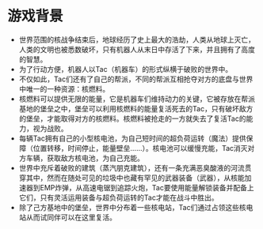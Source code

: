 # 游戏背景
- 世界范围的核战争结束后，地球经历了史上最大的浩劫，人类从地球上灭亡，人类的文明也被悉数破坏，只有机器人从末日中存活了下来，并且拥有了高度的智慧。
- 为了行动方便，机器人以Tac（机器车）的形式纵横于破败的世界中。
- 不仅如此，Tac们还有了自己的帮派，不同的帮派互相抢夺对方的底盘与世界中唯一的一种资源：核燃料。
- 核燃料可以提供无限的能量，它是机器车们维持动力的关键，它被存放在帮派基地的堡垒之中，堡垒可以利用核燃料的能量复活死去的Tac，只有破坏敌方的堡垒，才能取得对方的核燃料。核燃料被抢走的一方就失去了复活Tac的能力，视为战败。
- 每辆Tac拥有自己的小型核电池，为自己短时间的超负荷运转（魔法）提供保障（位置转移，时间停止，能量壁垒……）。核电池可以缓慢充能，Tac消灭对方车辆，获取敌方核电池，为自己充能。
- 世界中充斥着破败的建筑（蒸汽朋克建筑），还有一条充满恶臭酸液的河流贯穿其中，然而在随处可见的垃圾中也藏有罕见的武器装备（武器），从核能加速器到EMP炸弹，从高速电锯到追踪火炮，Tac要使用能量解锁装备并配备上它们，只有灵活运用装备与超负荷运转的Tac才能在战斗中胜出。
- 除了己方基地中的堡垒，世界中分布着一些核电站，Tac们通过占领这些核电站从而试同伴可以在这里复活。